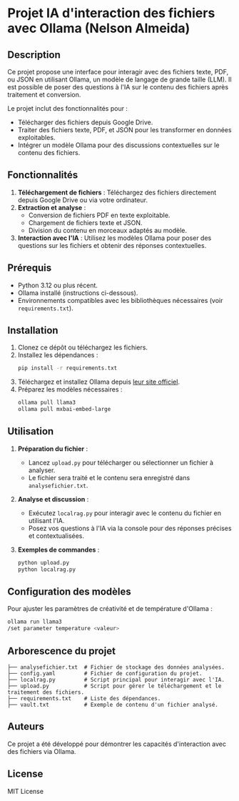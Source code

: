 
# Projet IA d'interaction des fichiers avec Ollama (Nelson Almeida)

## Description
Ce projet propose une interface pour interagir avec des fichiers texte, PDF, ou JSON en utilisant Ollama, un modèle de langage de grande taille (LLM). Il est possible de poser des questions à l'IA sur le contenu des fichiers après traitement et conversion.

Le projet inclut des fonctionnalités pour :
- Télécharger des fichiers depuis Google Drive.
- Traiter des fichiers texte, PDF, et JSON pour les transformer en données exploitables.
- Intégrer un modèle Ollama pour des discussions contextuelles sur le contenu des fichiers.

## Fonctionnalités
1. **Téléchargement de fichiers** : Téléchargez des fichiers directement depuis Google Drive ou via votre ordinateur.
2. **Extraction et analyse** :
   - Conversion de fichiers PDF en texte exploitable.
   - Chargement de fichiers texte et JSON.
   - Division du contenu en morceaux adaptés au modèle.
3. **Interaction avec l'IA** : Utilisez les modèles Ollama pour poser des questions sur les fichiers et obtenir des réponses contextuelles.

## Prérequis
- Python 3.12 ou plus récent.
- Ollama installé (instructions ci-dessous).
- Environnements compatibles avec les bibliothèques nécessaires (voir `requirements.txt`).

## Installation
1. Clonez ce dépôt ou téléchargez les fichiers.
2. Installez les dépendances :
   ```bash
   pip install -r requirements.txt
   ```
3. Téléchargez et installez Ollama depuis [leur site officiel](https://ollama.com/download).
4. Préparez les modèles nécessaires :
   ```bash
   ollama pull llama3
   ollama pull mxbai-embed-large
   ```

## Utilisation
1. **Préparation du fichier** :
   - Lancez `upload.py` pour télécharger ou sélectionner un fichier à analyser.
   - Le fichier sera traité et le contenu sera enregistré dans `analysefichier.txt`.

2. **Analyse et discussion** :
   - Exécutez `localrag.py` pour interagir avec le contenu du fichier en utilisant l'IA.
   - Posez vos questions à l'IA via la console pour des réponses précises et contextualisées.

3. **Exemples de commandes** :
   ```bash
   python upload.py
   python localrag.py
   ```

## Configuration des modèles
Pour ajuster les paramètres de créativité et de température d'Ollama :
```bash
ollama run llama3
/set parameter temperature <valeur>
```

## Arborescence du projet
```
├── analysefichier.txt  # Fichier de stockage des données analysées.
├── config.yaml         # Fichier de configuration du projet.
├── localrag.py         # Script principal pour interagir avec l'IA.
├── upload.py           # Script pour gérer le téléchargement et le traitement des fichiers.
├── requirements.txt    # Liste des dépendances.
├── vault.txt           # Exemple de contenu d'un fichier analysé.
```

## Auteurs
Ce projet a été développé pour démontrer les capacités d'interaction avec des fichiers via Ollama.

## License
MIT License
